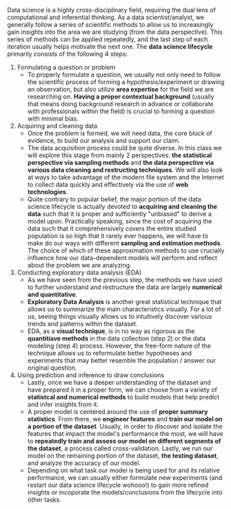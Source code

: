 Data science is a highly cross-disciplinary field, requiring the dual lens of computational and inferential thinking. As a data scientist/analyst, we generally follow a series of scientific methods to allow us to increasingly gain insights into the area we are studying (from the data perspective). This series of methods can be applied repeatedly, and the last step of each iteration usually helps motivate the next one. The **data science lifecycle** primarily consists of the following 4 steps:

1. Formulating a question or problem
   - To properly formulate a question, we usually not only need to follow the scientific process of forming a hypothesis/experiment or drawing an observation, but also utilize **area expertise** for the field we are researching on. **Having a proper contextual background** (usually that means doing background research in advance or collaborate with professionals within the field) is crucial to forming a question with minimal bias.
2. Acquiring and cleaning data
   - Once the problem is formed, we will need data, the core block of evidence, to build our analysis and support our claim.
   - The data acquisition process could be quite diverse. In this class we will explore this stage from mainly 2 perspectives: **the statistical perspective via sampling methods** and **the data perspective via various data cleaning and restructing techniques**. We will also look at ways to take advantage of the modern file system and the Internet to collect data quickly and effectively via the use of **web technologies**.
   - Quite contrary to popular belief, the major portion of the data science lifecycle is actually devoted to **acquiring and cleaning the data** such that it is proper and sufficiently "unbiased" to derive a model upon. Practically speaking, since the cost of acquiring the data such that it comprehensively covers the entire studied population is so high that it rarely ever happens, we will have to make do our ways with different **sampling and estimation methods**. The choice of which of these approximation methods to use crucially influence how our data-dependent models will perform and reflect about the problem we are analyzing.
3. Conducting exploratory data analysis (EDA)
   - As we have seen from the previous step, the methods we have used to further understand and restructure the data are largely **numerical and quantitative**. 
   - **Exploratory Data Analysis** is another great statistical technique that allows us to summarize the main characteristics visually. For a lot of us, seeing things visually allows us to intuitively discover various trends and patterns within the dataset. 
   - EDA, as a **visual technique**, is in no way as rigorous as the **quantitiave methods** in the data collection (step 2) or the data modeling (step 4) process. However, the free-form nature of the technique allows us to reformulate better hypotheses and experiments that may better resemble the population / answer our original question. 
4. Using prediction and inference to draw conclusions
   - Lastly, once we have a deeper understanding of the dataset and have prepared it in a proper form, we can choose from a variety of **statistcal and numerical methods** to build models that help predict and infer insights from it.
   - A proper model is centered around the use of **proper summary statistics**. From there, we **engineer features** and **train our model on a portion of the dataset**. Usually, in order to discover and isolate the features that impact the model's performance the most, we will have to **repeatedly train and assess our model on different segments of the dataset**, a process called cross-validation. Lastly, we run our model on the remaining portion of the dataset, **the testing dataset**, and analyze the accuracy of our model. 
   - Depending on what task our model is being used for and its relative performance, we can usually either formulate new experiments (and restart our data science lifecycle wohooo!) to gain more refined insights or incoporate the models/conclusions from the lifecycle into other tasks. 
